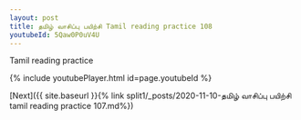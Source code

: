 ```yaml
---
layout: post
title: தமிழ் வாசிப்பு பயிற்சி Tamil reading practice 108
youtubeId: 5Qaw0P0uV4U
---
```

 
 
Tamil reading practice
 
 
 
 
 


{% include youtubePlayer.html id=page.youtubeId %}
 
[Next]({{ site.baseurl }}{% link  split1/_posts/2020-11-10-தமிழ் வாசிப்பு பயிற்சி tamil reading practice 107.md%})
 
